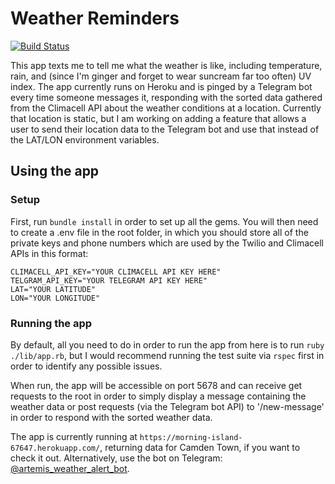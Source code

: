 # Weather Reminders

[![Build Status](https://travis-ci.org/{SevenSecrets}/{weather-texts}.png?branch=master)](https://travis-ci.org/{SevenSecrets}/{weather-texts})


This app texts me to tell me what the weather is like, including temperature, rain, and (since I'm ginger and forget to wear suncream far too often) UV index.
The app currently runs on Heroku and is pinged by a Telegram bot every time someone messages it, responding with the sorted data gathered from the Climacell API about the weather conditions at a location. Currently that location is static, but I am working on adding a feature that allows a user to send their location data to the Telegram bot and use that instead of the LAT/LON environment variables.

## Using the app

### Setup 
First, run `bundle install` in order to set up all the gems. You will then need to create a .env file in the root folder, in which you should store all of the private keys and phone numbers which are used by the Twilio and Climacell APIs in this format:
```
CLIMACELL_API_KEY="YOUR CLIMACELL API KEY HERE"
TELGRAM_API_KEY="YOUR TELEGRAM API KEY HERE"
LAT="YOUR LATITUDE"
LON="YOUR LONGITUDE"
```
### Running the app 
By default, all you need to do in order to run the app from here is to run `ruby ./lib/app.rb`, but I would recommend running the test suite via `rspec` first in order to identify any possible issues.

When run, the app will be accessible on port 5678 and can receive get requests to the root in order to simply display a message containing the weather data or post requests (via the Telegram bot API) to '/new-message' in order to respond with the sorted weather data.

The app is currently running at `https://morning-island-67647.herokuapp.com/`, returning data for Camden Town, if you want to check it out. Alternatively, use the bot on Telegram: [@artemis_weather_alert_bot](https://t.me/artemisweatheralertbot).
